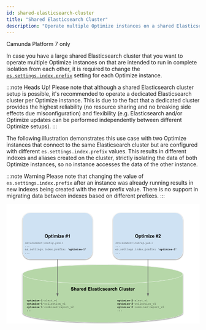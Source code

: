 ```yaml
---
id: shared-elasticsearch-cluster
title: "Shared Elasticsearch Cluster"
description: "Operate multiple Optimize instances on a shared Elasticsearch cluster."
---
```


<span class="badge badge--platform">Camunda Platform 7 only</span>

In case you have a large shared Elasticsearch cluster that you want to operate multiple Optimize instances on that are intended to run in complete isolation from each other, it is required to change the [`es.settings.index.prefix`](../configuration/#index-settings) setting for each Optimize instance.

:::note Heads Up!
Please note that although a shared Elasticsearch cluster setup is possible, it's recommended to operate a dedicated Elasticsearch cluster per Optimize instance.
This is due to the fact that a dedicated cluster provides the highest reliability (no resource sharing and no breaking side effects due misconfiguration) and flexibility (e.g. Elasticsearch and/or Optimize updates can be performed independently between different Optimize setups).
:::

The following illustration demonstrates this use case with two Optimize instances that connect to the same Elasticsearch cluster but are configured with different `es.settings.index.prefix` values. This results in different indexes and aliases created on the cluster, strictly isolating the data of both Optimize instances, so no instance accesses the data of the other instance.

:::note Warning
Please note that changing the value of `es.settings.index.prefix` after an instance was already running results in new indexes being created with the new prefix value. There is no support in migrating data between indexes based on different prefixes.
:::

![Shared Elasticsearch Cluster Setup](img/shared-elasticsearch-cluster.png)
